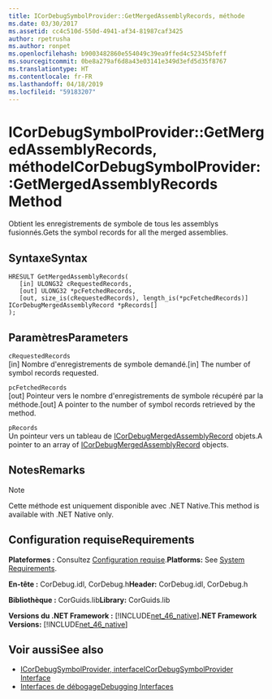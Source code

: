 ```yaml
---
title: ICorDebugSymbolProvider::GetMergedAssemblyRecords, méthode
ms.date: 03/30/2017
ms.assetid: cc4c510d-550d-4941-af34-81987caf3425
author: rpetrusha
ms.author: ronpet
ms.openlocfilehash: b9003482860e554049c39ea9ffed4c52345bfeff
ms.sourcegitcommit: 0be8a279af6d8a43e03141e349d3efd5d35f8767
ms.translationtype: HT
ms.contentlocale: fr-FR
ms.lasthandoff: 04/18/2019
ms.locfileid: "59183207"
---
```

# <a name="icordebugsymbolprovidergetmergedassemblyrecords-method"></a><span data-ttu-id="7a0b7-102">ICorDebugSymbolProvider::GetMergedAssemblyRecords, méthode</span><span class="sxs-lookup"><span data-stu-id="7a0b7-102">ICorDebugSymbolProvider::GetMergedAssemblyRecords Method</span></span>
<span data-ttu-id="7a0b7-103">Obtient les enregistrements de symbole de tous les assemblys fusionnés.</span><span class="sxs-lookup"><span data-stu-id="7a0b7-103">Gets the symbol records for all the merged assemblies.</span></span>  
  
## <a name="syntax"></a><span data-ttu-id="7a0b7-104">Syntaxe</span><span class="sxs-lookup"><span data-stu-id="7a0b7-104">Syntax</span></span>  
  
```  
HRESULT GetMergedAssemblyRecords(  
   [in] ULONG32 cRequestedRecords,  
   [out] ULONG32 *pcFetchedRecords,  
   [out, size_is(cRequestedRecords), length_is(*pcFetchedRecords)] ICorDebugMergedAssemblyRecord *pRecords[]  
);  
```  
  
## <a name="parameters"></a><span data-ttu-id="7a0b7-105">Paramètres</span><span class="sxs-lookup"><span data-stu-id="7a0b7-105">Parameters</span></span>  
 `cRequestedRecords`  
 <span data-ttu-id="7a0b7-106">[in] Nombre d'enregistrements de symbole demandé.</span><span class="sxs-lookup"><span data-stu-id="7a0b7-106">[in] The number of symbol records requested.</span></span>  
  
 `pcFetchedRecords`  
 <span data-ttu-id="7a0b7-107">[out] Pointeur vers le nombre d'enregistrements de symbole récupéré par la méthode.</span><span class="sxs-lookup"><span data-stu-id="7a0b7-107">[out] A pointer to the number of symbol records retrieved by the method.</span></span>  
  
 `pRecords`  
 <span data-ttu-id="7a0b7-108">Un pointeur vers un tableau de [ICorDebugMergedAssemblyRecord](../../../../docs/framework/unmanaged-api/debugging/icordebugmergedassemblyrecord-interface.md) objets.</span><span class="sxs-lookup"><span data-stu-id="7a0b7-108">A pointer to an array of [ICorDebugMergedAssemblyRecord](../../../../docs/framework/unmanaged-api/debugging/icordebugmergedassemblyrecord-interface.md) objects.</span></span>  
  
## <a name="remarks"></a><span data-ttu-id="7a0b7-109">Notes</span><span class="sxs-lookup"><span data-stu-id="7a0b7-109">Remarks</span></span>  
  
> [!NOTE]
>  <span data-ttu-id="7a0b7-110">Cette méthode est uniquement disponible avec .NET Native.</span><span class="sxs-lookup"><span data-stu-id="7a0b7-110">This method is available with .NET Native only.</span></span>  
  
## <a name="requirements"></a><span data-ttu-id="7a0b7-111">Configuration requise</span><span class="sxs-lookup"><span data-stu-id="7a0b7-111">Requirements</span></span>  
 <span data-ttu-id="7a0b7-112">**Plateformes :** Consultez [Configuration requise](../../../../docs/framework/get-started/system-requirements.md).</span><span class="sxs-lookup"><span data-stu-id="7a0b7-112">**Platforms:** See [System Requirements](../../../../docs/framework/get-started/system-requirements.md).</span></span>  
  
 <span data-ttu-id="7a0b7-113">**En-tête :** CorDebug.idl, CorDebug.h</span><span class="sxs-lookup"><span data-stu-id="7a0b7-113">**Header:** CorDebug.idl, CorDebug.h</span></span>  
  
 <span data-ttu-id="7a0b7-114">**Bibliothèque :** CorGuids.lib</span><span class="sxs-lookup"><span data-stu-id="7a0b7-114">**Library:** CorGuids.lib</span></span>  
  
 <span data-ttu-id="7a0b7-115">**Versions du .NET Framework :** [!INCLUDE[net_46_native](../../../../includes/net-46-native-md.md)]</span><span class="sxs-lookup"><span data-stu-id="7a0b7-115">**.NET Framework Versions:** [!INCLUDE[net_46_native](../../../../includes/net-46-native-md.md)]</span></span>  
  
## <a name="see-also"></a><span data-ttu-id="7a0b7-116">Voir aussi</span><span class="sxs-lookup"><span data-stu-id="7a0b7-116">See also</span></span>

- [<span data-ttu-id="7a0b7-117">ICorDebugSymbolProvider, interface</span><span class="sxs-lookup"><span data-stu-id="7a0b7-117">ICorDebugSymbolProvider Interface</span></span>](../../../../docs/framework/unmanaged-api/debugging/icordebugsymbolprovider-interface.md)
- [<span data-ttu-id="7a0b7-118">Interfaces de débogage</span><span class="sxs-lookup"><span data-stu-id="7a0b7-118">Debugging Interfaces</span></span>](../../../../docs/framework/unmanaged-api/debugging/debugging-interfaces.md)
